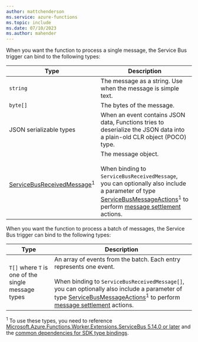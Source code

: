 ```yaml
---
author: mattchenderson
ms.service: azure-functions
ms.topic: include
ms.date: 07/10/2023
ms.author: mahender
---
```


When you want the function to process a single message, the Service Bus trigger can bind to the following types:

| Type | Description |
| --- | --- |
| `string` | The message as a string. Use when the message is simple text. |
| `byte[]` | The bytes of the message. |
| JSON serializable types | When an event contains JSON data, Functions tries to deserialize the JSON data into a plain-old CLR object (POCO) type. |
| [ServiceBusReceivedMessage]<sup>1</sup> | The message object.<br/><br/>When binding to `ServiceBusReceivedMessage`, you can optionally also include a parameter of type [ServiceBusMessageActions]<sup>1</sup> to perform [message settlement] actions.|

When you want the function to process a batch of messages, the Service Bus trigger can bind to the following types:

| Type | Description |
| --- | --- |
| `T[]` where `T` is one of the single message types  | An array of events from the batch. Each entry represents one event.<br/><br/>When binding to `ServiceBusReceivedMessage[]`, you can optionally also include a parameter of type [ServiceBusMessageActions]<sup>1</sup> to perform [message settlement] actions.|

<sup>1</sup> To use these types, you need to reference [Microsoft.Azure.Functions.Worker.Extensions.ServiceBus 5.14.0 or later](https://www.nuget.org/packages/Microsoft.Azure.Functions.Worker.Extensions.ServiceBus/5.14.0) and the [common dependencies for SDK type bindings](../articles/azure-functions/dotnet-isolated-process-guide.md#sdk-types).

[ServiceBusReceivedMessage]: /dotnet/api/azure.messaging.servicebus.servicebusreceivedmessage
[ServiceBusMessageActions]: https://github.com/Azure/azure-functions-dotnet-worker/blob/main/extensions/Worker.Extensions.ServiceBus/src/ServiceBusMessageActions.cs
[message settlement]: ../articles/service-bus-messaging/message-transfers-locks-settlement.md#peeklock
